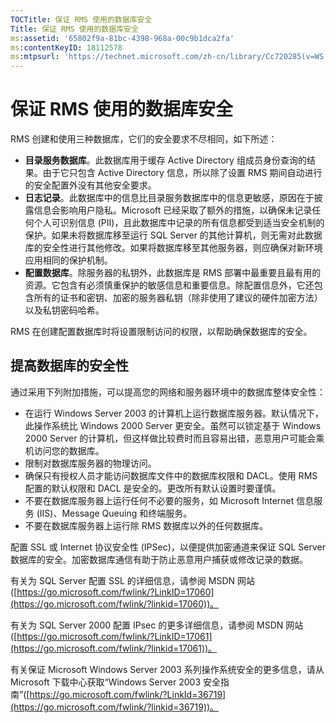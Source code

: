 ```yaml
---
TOCTitle: 保证 RMS 使用的数据库安全
Title: 保证 RMS 使用的数据库安全
ms:assetid: '65802f9a-81bc-4398-968a-00c9b1dca2fa'
ms:contentKeyID: 18112578
ms:mtpsurl: 'https://technet.microsoft.com/zh-cn/library/Cc720285(v=WS.10)'
---
```


保证 RMS 使用的数据库安全
=========================

RMS 创建和使用三种数据库，它们的安全要求不尽相同，如下所述：

-   **目录服务数据库**。此数据库用于缓存 Active Directory 组成员身份查询的结果。由于它只包含 Active Directory 信息，所以除了设置 RMS 期间自动进行的安全配置外没有其他安全要求。
-   **日志记录**。此数据库中的信息比目录服务数据库中的信息更敏感，原因在于披露信息会影响用户隐私。Microsoft 已经采取了额外的措施，以确保未记录任何个人可识别信息 (PII)，且此数据库中记录的所有信息都受到适当安全机制的保护。如果未将数据库移至运行 SQL Server 的其他计算机，则无需对此数据库的安全性进行其他修改。如果将数据库移至其他服务器，则应确保对新环境应用相同的保护机制。
-   **配置数据库**。除服务器的私钥外，此数据库是 RMS 部署中最重要且最有用的资源。它包含有必须慎重保护的敏感信息和重要信息。除配置信息外，它还包含所有的证书和密钥、加密的服务器私钥（除非使用了建议的硬件加密方法）以及私钥密码哈希。

RMS 在创建配置数据库时将设置限制访问的权限，以帮助确保数据库的安全。

提高数据库的安全性
------------------

通过采用下列附加措施，可以提高您的网络和服务器环境中的数据库整体安全性：

-   在运行 Windows Server 2003 的计算机上运行数据库服务器。默认情况下，此操作系统比 Windows 2000 Server 更安全。虽然可以锁定基于 Windows 2000 Server 的计算机，但这样做比较费时而且容易出错，恶意用户可能会乘机访问您的数据库。
-   限制对数据库服务器的物理访问。
-   确保只有授权人员才能访问数据库文件中的数据库权限和 DACL。使用 RMS 配置的默认权限和 DACL 是安全的。更改所有默认设置时要谨慎。
-   不要在数据库服务器上运行任何不必要的服务，如 Microsoft Internet 信息服务 (IIS)、Message Queuing 和终端服务。
-   不要在数据库服务器上运行除 RMS 数据库以外的任何数据库。

配置 SSL 或 Internet 协议安全性 (IPSec)，以便提供加密通道来保证 SQL Server 数据库的安全。加密数据库通信有助于防止恶意用户捕获或修改记录的数据。

有关为 SQL Server 配置 SSL 的详细信息，请参阅 MSDN 网站 ([https://go.microsoft.com/fwlink/?LinkID=17060](https://go.microsoft.com/fwlink/?linkid=17060))。

有关为 SQL Server 2000 配置 IPsec 的更多详细信息，请参阅 MSDN 网站 ([https://go.microsoft.com/fwlink/?LinkID=17061](https://go.microsoft.com/fwlink/?linkid=17061))。

有关保证 Microsoft Windows Server 2003 系列操作系统安全的更多信息，请从 Microsoft 下载中心获取“Windows Server 2003 安全指南”([https://go.microsoft.com/fwlink/?LinkId=36719](https://go.microsoft.com/fwlink/?linkid=36719))。
